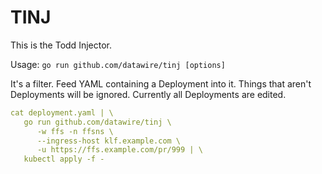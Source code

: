 # TINJ

This is the Todd Injector.

Usage: `go run github.com/datawire/tinj [options]`

It's a filter. Feed YAML containing a Deployment into it. Things that aren't Deployments
will be ignored. Currently all Deployments are edited.

```yaml
cat deployment.yaml | \
   go run github.com/datawire/tinj \
      -w ffs -n ffsns \
      --ingress-host klf.example.com \
      -u https://ffs.example.com/pr/999 | \
   kubectl apply -f -
```
